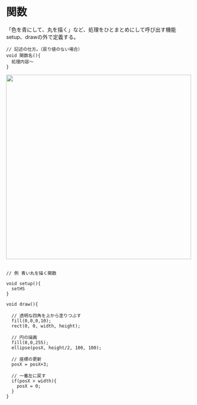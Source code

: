 # 関数

「色を青にして、丸を描く」など、処理をひとまとめにして呼び出す機能<br>
setup、drawの外で定義する。<br>

```
// 記述の仕方。（戻り値のない場合）
void 関数名(){
  処理内容〜
}

```

<img src="https://github.com/55Kaerukun/Processing/blob/master/images/function.png" width="500px">

```

// 例 青い丸を描く関数

void setup(){
  setHS
}

void draw(){
  
  // 透明な四角を上から塗りつぶす
  fill(0,0,0,10);
  rect(0, 0, width, height);

  // 円の描画
  fill(0,0,255);
  ellipse(posX, height/2, 100, 100);
  
  // 座標の更新
  posX = posX+3;
  
  // 一番左に戻す
  if(posX > width){
    posX = 0;
  }
}

```

